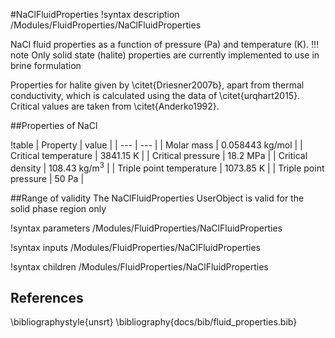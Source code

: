 #NaClFluidProperties
!syntax description /Modules/FluidProperties/NaClFluidProperties

NaCl fluid properties as a function of pressure (Pa) and temperature (K).
!!! note
    Only solid state (halite) properties are currently implemented to use in brine formulation

Properties for halite given by \citet{Driesner2007b}, apart from thermal conductivity,
which is calculated using the data of \citet{urqhart2015}. Critical values are taken
from \citet{Anderko1992}.

##Properties of NaCl

!table
| Property             | value |
| --- | --- |
| Molar mass           | 0.058443 kg/mol |
| Critical temperature | 3841.15 K       |
| Critical pressure    | 18.2 MPa        |
| Critical density     | 108.43 kg/m$^3$ |
| Triple point temperature | 1073.85 K |
| Triple point pressure | 50 Pa |

##Range of validity
The NaClFluidProperties UserObject is valid for the solid phase region only



!syntax parameters /Modules/FluidProperties/NaClFluidProperties

!syntax inputs /Modules/FluidProperties/NaClFluidProperties

!syntax children /Modules/FluidProperties/NaClFluidProperties

## References
\bibliographystyle{unsrt}
\bibliography{docs/bib/fluid_properties.bib}
